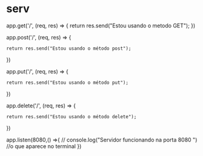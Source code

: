 # serv
app.get('/', (req, res) => {
    return res.send("Estou usando o metodo GET");
})

app.post('/', (req, res) => {
  
    return res.send("Estou usando o método post");
  })

  app.put('/', (req, res) => {
  
    return res.send("Estou usando o método put");
  })

  app.delete('/', (req, res) => {
  
    return res.send("Estou usando o método delete");
  })

app.listen(8080,() =>{
  //  console.log("Servidor funcionando na porta 8080 ") //o que aparece no terminal
})
